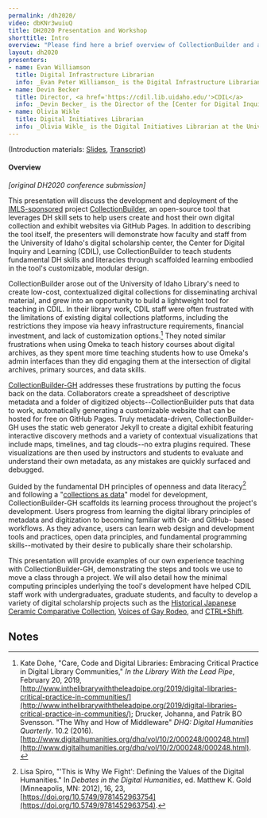 ```yaml
---
permalink: /dh2020/
video: dbKNr3wuiuQ
title: DH2020 Presentation and Workshop
shorttitle: Intro
overview: "Please find here a brief overview of CollectionBuilder and a link to the workshop tutorial we put together for the dh2020 conference. And see <a href='https://osf.io/kdjh8/' target='_blank' rel='noopener'>our recent article for <em>DH + Lib</em></a> for more information using static web tools for DH initiatives."
layout: dh2020
presenters: 
- name: Evan Williamson
  title: Digital Infrastructure Librarian
  info: _Evan Peter Williamson_ is the Digital Infrastructure Librarian at the University of Idaho Library, working with Data & Digital Services to bring cool projects, enlightening workshops, and innovative services to life. Despite a background in Art History, Classical Studies, and Archives, his recent focus has been on data driven, minimal infrastructure web development, currently embodied in the [CollectionBuilder](https://collectionbuilder.github.io/) project.
- name: Devin Becker
  title: Director, <a href='https://cdil.lib.uidaho.edu/'>CDIL</a>
  info: _Devin Becker_ is the Director of the [Center for Digital Inquiry and Learning](https://cdil.lib.uidaho.edu/) (CDIL) and the Head of Data & Digital Services at the University of Idaho Library, where he directs and maintains the library’s digital initiatives program. Becker is also a writer. His most recent web project, [CTRL+Shift](http://ctrl-shift.org/), provides visualizations and analyses of interviews he conducted with prominent poets across the country.
- name: Olivia Wikle
  title: Digital Initiatives Librarian
  info: _Olivia Wikle_ is the Digital Initiatives Librarian at the University of Idaho, where she coordinates the digitization of the University’s archival material and builds digital collections that disseminate historical resources. She also works closely with humanities faculty to create digital scholarship projects and teach digital literacy skills to students.
---
```


(Introduction materials: <a href='https://osf.io/qwru7/' target='_blank' rel='noopener'>Slides</a>, <a href='https://osf.io/f6bx3/'  target='_blank' rel='noopener'>Transcript</a>)

<h4 class="border-bottom py-2">Overview</h4>

*[original DH2020 conference submission]*

This presentation will discuss the development and deployment of the [IMLS-sponsored](https://www.imls.gov/grants/awarded/lg-34-19-0064-19) project [CollectionBuilder](https://collectionbuilder.github.io/), an open-source tool that leverages DH skill sets to help users create and host their own digital collection and exhibit websites via GitHub Pages. In addition to describing the tool itself, the presenters will demonstrate how faculty and staff from the University of Idaho's digital scholarship center, the Center for Digital Inquiry and Learning (CDIL), use CollectionBuilder to teach students fundamental DH skills and literacies through scaffolded learning embodied in the tool's customizable, modular design.

CollectionBuilder arose out of the University of Idaho Library's need to create low-cost, contextualized digital collections for disseminating archival material, and grew into an opportunity to build a lightweight tool for teaching in CDIL. In their library work, CDIL staff were often frustrated with the limitations of existing digital collections platforms, including the restrictions they impose via heavy infrastructure requirements, financial investment, and lack of customization options.[^1] They noted similar frustrations when using Omeka to teach history courses about digital archives, as they spent more time teaching students how to use Omeka's admin interfaces than they did engaging them at the intersection of digital archives, primary sources, and data skills. 

[CollectionBuilder-GH](https://collectionbuilder.github.io/collectionbuilder-gh/) addresses these frustrations by putting the focus back on the data. Collaborators create a spreadsheet of descriptive metadata and a folder of digitized objects--CollectionBuilder puts that data to work, automatically generating a customizable website that can be hosted for free on GitHub Pages. Truly metadata-driven, CollectionBuilder-GH uses the static web generator Jekyll to create a digital exhibit featuring interactive discovery methods and a variety of contextual visualizations that include maps, timelines, and tag clouds--no extra plugins required. These visualizations are then used by instructors and students to evaluate and understand their own metadata, as any mistakes are quickly surfaced and debugged. 

Guided by the fundamental DH principles of openness and data literacy[^2] and following a "[collections as data](https://collectionsasdata.github.io)" model for development, CollectionBuilder-GH scaffolds its learning process throughout the project's development. Users progress from learning the digital library principles of metadata and digitization to becoming familiar with Git- and GitHub- based workflows. As they advance, users can learn web design and development tools and practices, open data principles, and fundamental programming skills--motivated by their desire to publically share their scholarship.

This presentation will provide examples of our own experience teaching with CollectionBuilder-GH, demonstrating the steps and tools we use to move a class through a project. We will also detail how the minimal computing principles underlying the tool's development have helped CDIL staff work with undergraduates, graduate students, and faculty to develop a variety of digital scholarship projects such as the [Historical Japanese Ceramic Comparative Collection](https://www.lib.uidaho.edu/digital/hjccc/), [Voices of Gay Rodeo](http://voicesofgayrodeo.com/), and [CTRL+Shift](http://ctrl-shift.org/).


<!-- Footnotes themselves at the bottom. -->
## Notes

[^1]: Kate Dohe, "Care, Code and Digital Libraries: Embracing Critical Practice in Digital Library Communities," _In the Library With the Lead Pipe_, February 20, 2019, [http://www.inthelibrarywiththeleadpipe.org/2019/digital-libraries-critical-practice-in-communities/](http://www.inthelibrarywiththeleadpipe.org/2019/digital-libraries-critical-practice-in-communities/); Drucker, Johanna, and Patrik BO Svensson. "The Why and How of Middleware" _DHQ: Digital Humanities Quarterly_. 10.2 (2016). [http://www.digitalhumanities.org/dhq/vol/10/2/000248/000248.html](http://www.digitalhumanities.org/dhq/vol/10/2/000248/000248.html). 

[^2]: Lisa Spiro, "'This is Why We Fight': Defining the Values of the Digital Humanities." In _Debates in the Digital Humanities_, ed. Matthew K. Gold (Minneapolis, MN: 2012), 16, 23, [https://doi.org/10.5749/9781452963754](https://doi.org/10.5749/9781452963754).
